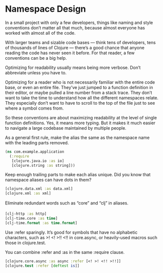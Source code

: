 # Namespace Design

In a small project with only a few developers, things like naming and style conventions don’t matter all that much, because almost everyone has worked with almost all of the code.

With larger teams and sizable code bases — think tens of developers, tens of thousands of lines of Clojure — there’s a good chance that anyone reading the code has never seen it before. For that reader, a few conventions can be a big help.

Optimizing for readability usually means being more verbose. Don’t abbreviate unless you have to.

Optimizing for a reader who is not necessarily familiar with the entire code base, or even an entire file. They’ve just jumped to a function definition in their editor, or maybe pulled a line number from a stack trace. They don’t want to take the time to understand how all the different namespaces relate. They especially don’t want to have to scroll to the top of the file just to see where a symbol comes from.

So these conventions are about maximizing readability at the level of single function definitions. Yes, it means more typing. But it makes it much easier to navigate a large codebase maintained by multiple people.

As a general first rule, make the alias the same as the namespace name with the leading parts removed.

```clojure
(ns com.example.application
  (:require
   [clojure.java.io :as io]
   [clojure.string :as string]))
```

Keep enough trailing parts to make each alias unique. Did you know that namespace aliases can have dots in them?

```clojure
[clojure.data.xml :as data.xml]
[clojure.xml :as xml]
```

Eliminate redundant words such as “core” and “clj” in aliases.

```clojure
[clj-http :as http]
[clj-time.core :as time]
[clj-time.format :as time.format]
```

Use :refer sparingly. It’s good for symbols that have no alphabetic characters, such as >! <! >!! <!! in core.async, or heavily-used macros such those in clojure.test.

You can combine :refer and :as in the same :require clause.

```clojure
[clojure.core.async :as async :refer [<! >! <!! >!!]]
[clojure.test :refer [deftest is]]
```

